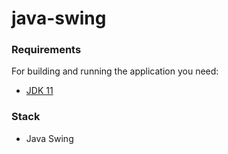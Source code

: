 # java-swing

### Requirements
For building and running the application you need:

- [JDK 11](http://www.oracle.com/technetwork/java/javase/downloads)

### Stack
- Java Swing
